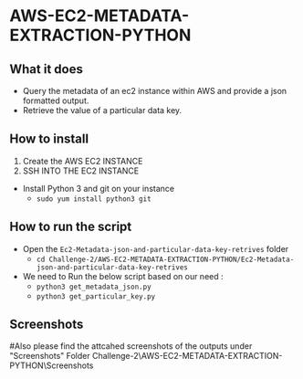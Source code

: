 # AWS-EC2-METADATA-EXTRACTION-PYTHON

## What it does
- Query the metadata of an ec2 instance within AWS and provide a json formatted output. 
- Retrieve the value of a particular data key.

## How to install
1. Create the AWS EC2 INSTANCE 
2. SSH INTO THE EC2 INSTANCE
- Install Python 3 and git on your instance 
    - `sudo yum install python3 git`

## How to run the script
- Open the `Ec2-Metadata-json-and-particular-data-key-retrives` folder
  - `cd Challenge-2/AWS-EC2-METADATA-EXTRACTION-PYTHON/Ec2-Metadata-json-and-particular-data-key-retrives`
- We need to Run the below script based on our need :
  - `python3 get_metadata_json.py`
  - `python3 get_particular_key.py`
  
## Screenshots
#Also please find the attcahed screenshots of the outputs under "Screenshots" Folder
Challenge-2\AWS-EC2-METADATA-EXTRACTION-PYTHON\Screenshots

